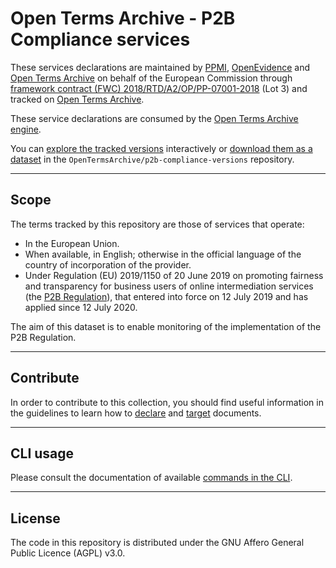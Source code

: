 # Open Terms Archive - P2B Compliance services

These services declarations are maintained by [PPMI](https://ppmi.lt), [OpenEvidence](https://open-evidence.com) and [Open Terms Archive](https://opentermsarchive.org) on behalf of the European Commission through [framework contract (FWC) 2018/RTD/A2/OP/PP-07001-2018](https://etendering.ted.europa.eu/cft/cft-display.html?cftId=3490) (Lot 3) and tracked on [Open Terms Archive](https://opentermsarchive.org).

These service declarations are consumed by the [Open Terms Archive engine](https://github.com/OpenTermsArchive/engine).

You can [explore the tracked versions](https://github.com/OpenTermsArchive/p2b-compliance-versions) interactively or [download them as a dataset](https://github.com/OpenTermsArchive/p2b-compliance-versions/releases) in the `OpenTermsArchive/p2b-compliance-versions` repository.

- - -

## Scope

The terms tracked by this repository are those of services that operate:

- In the European Union.
- When available, in English; otherwise in the official language of the country of incorporation of the provider.
- Under Regulation (EU) 2019/1150 of 20 June 2019 on promoting fairness and transparency for business users of online intermediation services (the [P2B Regulation](https://eur-lex.europa.eu/legal-content/EN/TXT/?uri=celex%3A32019R1150)), that entered into force on 12 July 2019 and has applied since 12 July 2020.

The aim of this dataset is to enable monitoring of the implementation of the P2B Regulation.

- - -

## Contribute

In order to contribute to this collection, you should find useful information in the guidelines to learn how to [declare](https://docs.opentermsarchive.org/guidelines/declaring/) and [target](https://docs.opentermsarchive.org/guidelines/targeting/) documents.

- - -

## CLI usage

Please consult the documentation of available [commands in the CLI](https://docs.opentermsarchive.org/#cli).

- - -

## License

The code in this repository is distributed under the GNU Affero General Public Licence (AGPL) v3.0.

